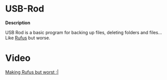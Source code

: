 # USB-Rod

__Description__

USB Rod is a basic program for backing up files, deleting folders and files... Like <a href="https://rufus.ie/">Rufus</a> but worse. 

# Video

<a href="https://youtu.be/7oIhn65gw4o">Making Rufus but worst :|</a>
